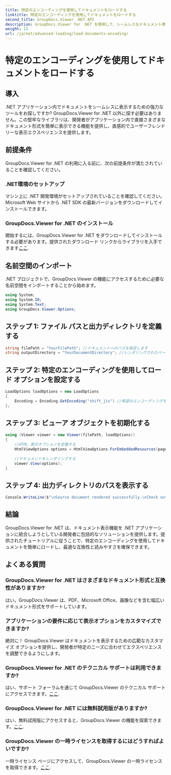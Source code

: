 ```yaml
---
title: 特定のエンコーディングを使用してドキュメントをロードする
linktitle: 特定のエンコーディングを使用してドキュメントをロードする
second_title: GroupDocs.Viewer .NET API
description: GroupDocs.Viewer for .NET を使用して、シームレスなドキュメント表示により .NET アプリケーションを強化します。特定のエンコードを使用してドキュメントを簡単にロードし、表示エクスペリエンスをカスタマイズします。
weight: 11
url: /ja/net/advanced-loading/load-documents-encoding/
---
```


# 特定のエンコーディングを使用してドキュメントをロードする

## 導入
.NET アプリケーション内でドキュメントをシームレスに表示するための強力なツールをお探しですか? GroupDocs.Viewer for .NET 以外に探す必要はありません。この堅牢なライブラリは、開発者がアプリケーション内で直接さまざまなドキュメント形式を簡単に表示できる機能を提供し、直感的でユーザーフレンドリーな表示エクスペリエンスを提供します。
## 前提条件
GroupDocs.Viewer for .NET の利用に入る前に、次の前提条件が満たされていることを確認してください。
### .NET環境のセットアップ
マシン上に .NET 開発環境がセットアップされていることを確認してください。 Microsoft Web サイトから .NET SDK の最新バージョンをダウンロードしてインストールできます。
### GroupDocs.Viewer for .NET のインストール
開始するには、GroupDocs.Viewer for .NET をダウンロードしてインストールする必要があります。提供されたダウンロード リンクからライブラリを入手できます[ここ](https://releases.groupdocs.com/viewer/net/).

## 名前空間のインポート
.NET プロジェクトで、GroupDocs.Viewer の機能にアクセスするために必要な名前空間をインポートすることから始めます。
```csharp
using System;
using System.IO;
using System.Text;
using GroupDocs.Viewer.Options;
```

## ステップ 1: ファイル パスと出力ディレクトリを定義する
```csharp
string filePath = "YourFilePath"; //ドキュメントへのパスを指定します
string outputDirectory = "YourDocumentDirectory"; //レンダリングされたページの出力ディレクトリを定義する
```
## ステップ 2: 特定のエンコーディングを使用してロード オプションを設定する
```csharp
LoadOptions loadOptions = new LoadOptions
{
    Encoding = Encoding.GetEncoding("shift_jis") //希望のエンコーディングを設定します (例:shift_jis)
};
```
## ステップ 3: ビューア オブジェクトを初期化する
```csharp
using (Viewer viewer = new Viewer(filePath, loadOptions))
{
    //HTML 表示オプションを定義する
    HtmlViewOptions options = HtmlViewOptions.ForEmbeddedResources(pageFilePathFormat);
    
    //ドキュメントをレンダリングする
    viewer.View(options);
}
```
## ステップ 4: 出力ディレクトリのパスを表示する
```csharp
Console.WriteLine($"\nSource document rendered successfully.\nCheck output in {outputDirectory}.");
```

## 結論
GroupDocs.Viewer for .NET は、ドキュメント表示機能を .NET アプリケーションに統合しようとしている開発者に包括的なソリューションを提供します。提供されたチュートリアルに従うことで、特定のエンコーディングを使用してドキュメントを簡単にロードし、最適な互換性と読みやすさを確保できます。
## よくある質問
### GroupDocs.Viewer for .NET はさまざまなドキュメント形式と互換性がありますか?
はい。GroupDocs.Viewer は、PDF、Microsoft Office、画像などを含む幅広いドキュメント形式をサポートしています。
### アプリケーションの要件に応じて表示オプションをカスタマイズできますか?
絶対に！ GroupDocs.Viewer はドキュメントを表示するための広範なカスタマイズ オプションを提供し、開発者が特定のニーズに合わせてエクスペリエンスを調整できるようにします。
### GroupDocs.Viewer for .NET のテクニカル サポートは利用できますか?
はい、サポート フォーラムを通じて GroupDocs.Viewer のテクニカル サポートにアクセスできます。[ここ](https://forum.groupdocs.com/c/viewer/9).
### GroupDocs.Viewer for .NET には無料試用版がありますか?
はい、無料試用版にアクセスすると、GroupDocs.Viewer の機能を探索できます。[ここ](https://releases.groupdocs.com/).
### GroupDocs.Viewer の一時ライセンスを取得するにはどうすればよいですか?
一時ライセンス ページにアクセスして、GroupDocs.Viewer の一時ライセンスを取得できます。[ここ](https://purchase.groupdocs.com/temporary-license/).
